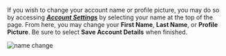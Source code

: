 If you wish to change your account name or profile picture, you may do so by accessing [***Account Settings***](/docs/dashboard/account-settings) by selecting your name at the top of the page. From here, you may change your **First Name**, **Last Name**, or **Profile Picture**. Be sure to select **Save Account Details** when finished.

![name change](https://edlink.github.io/docs/media/dashboard/dev/account-settings-name.jpg)
